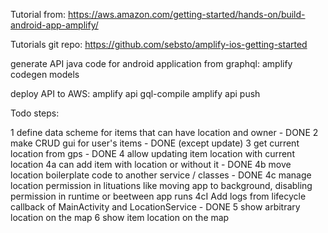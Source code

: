 Tutorial from:
https://aws.amazon.com/getting-started/hands-on/build-android-app-amplify/

Tutorials git repo:
https://github.com/sebsto/amplify-ios-getting-started


generate API java code for android application from graphql:
amplify codegen models

deploy API to AWS:
amplify api gql-compile
amplify api push

Todo steps:

1 define data scheme for items that can have location and owner - DONE
2 make CRUD gui for user's items - DONE (except update)
3 get current location from gps - DONE
4 allow updating item location with current location
  4a can add item with location or without it - DONE
  4b move location boilerplate code to another service / classes - DONE
  4c manage location permission in lituations like moving app to background, disabling permission in runtime or beetween app runs
    4cI Add logs from lifecycle callback of MainActivity and LocationService - DONE
5 show arbitrary location on the map
6 show item location on the map